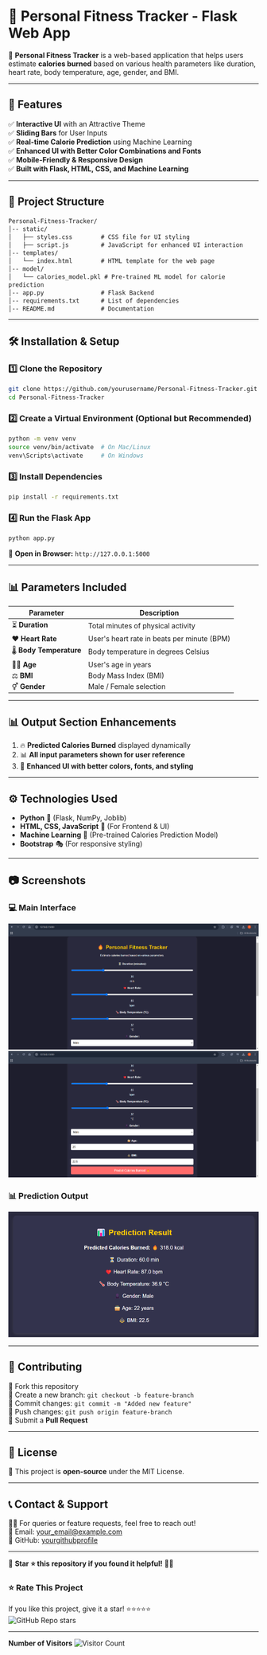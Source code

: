 # 📌 Personal Fitness Tracker - Flask Web App

🚀 **Personal Fitness Tracker** is a web-based application that helps users estimate **calories burned** based on various health parameters like duration, heart rate, body temperature, age, gender, and BMI.

---

## 📜 Features
✅ **Interactive UI** with an Attractive Theme  
✅ **Sliding Bars** for User Inputs  
✅ **Real-time Calorie Prediction** using Machine Learning  
✅ **Enhanced UI with Better Color Combinations and Fonts**  
✅ **Mobile-Friendly & Responsive Design**  
✅ **Built with Flask, HTML, CSS, and Machine Learning**  

---

## 📂 Project Structure
```
Personal-Fitness-Tracker/
│-- static/
│   ├── styles.css        # CSS file for UI styling
│   ├── script.js         # JavaScript for enhanced UI interaction
│-- templates/
│   └── index.html        # HTML template for the web page
│-- model/
│   └── calories_model.pkl # Pre-trained ML model for calorie prediction
│-- app.py                # Flask Backend
│-- requirements.txt      # List of dependencies
│-- README.md             # Documentation
```

---

## 🛠️ Installation & Setup
### 1️⃣ Clone the Repository
```bash
git clone https://github.com/yourusername/Personal-Fitness-Tracker.git
cd Personal-Fitness-Tracker
```

### 2️⃣ Create a Virtual Environment (Optional but Recommended)
```bash
python -m venv venv
source venv/bin/activate  # On Mac/Linux
venv\Scripts\activate     # On Windows
```

### 3️⃣ Install Dependencies
```bash
pip install -r requirements.txt
```

### 4️⃣ Run the Flask App
```bash
python app.py
```
🔹 **Open in Browser:** `http://127.0.0.1:5000`  

---

## 📊 Parameters Included
| Parameter             | Description |
|-----------------------|-------------|
| ⏳ **Duration**       | Total minutes of physical activity |
| ❤️ **Heart Rate**    | User's heart rate in beats per minute (BPM) |
| 🌡️ **Body Temperature** | Body temperature in degrees Celsius |
| 🧑‍⚕️ **Age**           | User's age in years |
| ⚖️ **BMI**            | Body Mass Index (BMI) |
| ⚥ **Gender**         | Male / Female selection |

---

## 📊 Output Section Enhancements
1. 🔥 **Predicted Calories Burned** displayed dynamically  
2. 📊 **All input parameters shown for user reference**  
3. 🎨 **Enhanced UI with better colors, fonts, and styling**  

---

## ⚙️ Technologies Used
- **Python** 🐍 (Flask, NumPy, Joblib)
- **HTML, CSS, JavaScript** 🎨 (For Frontend & UI)
- **Machine Learning** 🤖 (Pre-trained Calories Prediction Model)
- **Bootstrap** 🎭 (For responsive styling)

---

## 📷 Screenshots
### 💻 Main Interface
![App Screenshot](https://github.com/vishalshep08/Personal-Fitness-Tracker-Flask-Web-App/blob/main/Fitness%20Tracker%20Input-1.png)  
![App Screenshot](https://github.com/vishalshep08/Personal-Fitness-Tracker-Flask-Web-App/blob/main/Fitness%20Tracker%20Input-2.png)  

### 📊 Prediction Output
![Prediction Output](https://github.com/vishalshep08/Personal-Fitness-Tracker-Flask-Web-App/blob/main/Fitness%20Tracker%20Output.png)  

---

## 🤝 Contributing
🔹 Fork this repository  
🔹 Create a new branch: `git checkout -b feature-branch`  
🔹 Commit changes: `git commit -m "Added new feature"`  
🔹 Push changes: `git push origin feature-branch`  
🔹 Submit a **Pull Request**  

---

## 📝 License
📄 This project is **open-source** under the MIT License.  

---

## 📞 Contact & Support
🙋‍♂️ For queries or feature requests, feel free to reach out!  
📧 Email: [your_email@example.com](mailto:vishalrameshshep0809@gmail.com)  
🔗 GitHub: [yourgithubprofile](https://github.com/vishalshep08)  

---

🎯 **Star ⭐ this repository if you found it helpful!** 🚀🔥
### ⭐ Rate This Project  
If you like this project, give it a star! ⭐⭐⭐⭐⭐  
![GitHub Repo stars](https://img.shields.io/github/stars/vishalshep08/Personal-Fitness-Tracker-Flask-Web-App?style=social)



---
**Number of Visitors**
![Visitor Count](https://komarev.com/ghpvc/?username=vishalshep08&color=blue)

